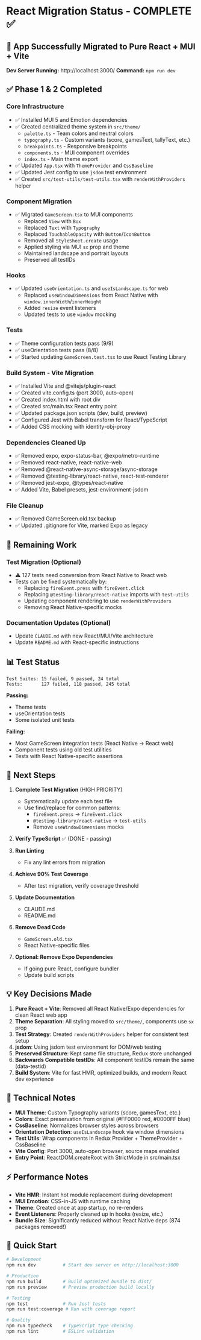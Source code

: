 # React Migration Status - COMPLETE ✅

## 🎉 App Successfully Migrated to Pure React + MUI + Vite

**Dev Server Running:** http://localhost:3000/
**Command:** `npm run dev`

## ✅ Phase 1 & 2 Completed

### Core Infrastructure
- ✅ Installed MUI 5 and Emotion dependencies
- ✅ Created centralized theme system in `src/theme/`
  - `palette.ts` - Team colors and neutral colors
  - `typography.ts` - Custom variants (score, gamesText, tallyText, etc.)
  - `breakpoints.ts` - Responsive breakpoints
  - `components.ts` - MUI component overrides
  - `index.ts` - Main theme export
- ✅ Updated `App.tsx` with `ThemeProvider` and `CssBaseline`
- ✅ Updated Jest config to use `jsdom` test environment
- ✅ Created `src/test-utils/test-utils.tsx` with `renderWithProviders` helper

### Component Migration
- ✅ Migrated `GameScreen.tsx` to MUI components
  - Replaced `View` with `Box`
  - Replaced `Text` with `Typography`
  - Replaced `TouchableOpacity` with `Button`/`IconButton`
  - Removed all `StyleSheet.create` usage
  - Applied styling via MUI `sx` prop and theme
  - Maintained landscape and portrait layouts
  - Preserved all testIDs

### Hooks
- ✅ Updated `useOrientation.ts` and `useIsLandscape.ts` for web
  - Replaced `useWindowDimensions` from React Native with `window.innerWidth`/`innerHeight`
  - Added `resize` event listeners
  - Updated tests to use `window` mocking

### Tests
- ✅ Theme configuration tests pass (9/9)
- ✅ useOrientation tests pass (8/8)
- ✅ Started updating `GameScreen.test.tsx` to use React Testing Library

### Build System - Vite Migration
- ✅ Installed Vite and @vitejs/plugin-react
- ✅ Created vite.config.ts (port 3000, auto-open)
- ✅ Created index.html with root div
- ✅ Created src/main.tsx React entry point
- ✅ Updated package.json scripts (dev, build, preview)
- ✅ Configured Jest with Babel transform for React/TypeScript
- ✅ Added CSS mocking with identity-obj-proxy

### Dependencies Cleaned Up
- ✅ Removed expo, expo-status-bar, @expo/metro-runtime
- ✅ Removed react-native, react-native-web
- ✅ Removed @react-native-async-storage/async-storage
- ✅ Removed @testing-library/react-native, react-test-renderer
- ✅ Removed jest-expo, @types/react-native
- ✅ Added Vite, Babel presets, jest-environment-jsdom

### File Cleanup
- ✅ Removed GameScreen.old.tsx backup
- ✅ Updated .gitignore for Vite, marked Expo as legacy

## 🚧 Remaining Work

### Test Migration (Optional)
- ⚠️ 127 tests need conversion from React Native to React web
- Tests can be fixed systematically by:
  - Replacing `fireEvent.press` with `fireEvent.click`
  - Replacing `@testing-library/react-native` imports with `test-utils`
  - Updating component rendering to use `renderWithProviders`
  - Removing React Native-specific mocks

### Documentation Updates (Optional)
- Update `CLAUDE.md` with new React/MUI/Vite architecture
- Update `README.md` with React-specific instructions

## 📊 Test Status

```
Test Suites: 15 failed, 9 passed, 24 total
Tests:       127 failed, 118 passed, 245 total
```

**Passing:**
- Theme tests
- useOrientation tests
- Some isolated unit tests

**Failing:**
- Most GameScreen integration tests (React Native → React web)
- Component tests using old test utilities
- Tests with React Native-specific assertions

## 🎯 Next Steps

1. **Complete Test Migration** (HIGH PRIORITY)
   - Systematically update each test file
   - Use find/replace for common patterns:
     - `fireEvent.press` → `fireEvent.click`
     - `@testing-library/react-native` → `test-utils`
     - Remove `useWindowDimensions` mocks

2. **Verify TypeScript** ✅ (DONE - passing)

3. **Run Linting**
   - Fix any lint errors from migration

4. **Achieve 90% Test Coverage**
   - After test migration, verify coverage threshold

5. **Update Documentation**
   - CLAUDE.md
   - README.md

6. **Remove Dead Code**
   - `GameScreen.old.tsx`
   - React Native-specific files

7. **Optional: Remove Expo Dependencies**
   - If going pure React, configure bundler
   - Update build scripts

## 💡 Key Decisions Made

1. **Pure React + Vite**: Removed all React Native/Expo dependencies for clean React web app
2. **Theme Separation**: All styling moved to `src/theme/`, components use `sx` prop
3. **Test Strategy**: Created `renderWithProviders` helper for consistent test setup
4. **jsdom**: Using jsdom test environment for DOM/web testing
5. **Preserved Structure**: Kept same file structure, Redux store unchanged
6. **Backwards Compatible testIDs**: All component testIDs remain the same (data-testid)
7. **Build System**: Vite for fast HMR, optimized builds, and modern React dev experience

## 🔧 Technical Notes

- **MUI Theme**: Custom Typography variants (score, gamesText, etc.)
- **Colors**: Exact preservation from original (#FF0000 red, #0000FF blue)
- **CssBaseline**: Normalizes browser styles across browsers
- **Orientation Detection**: `useIsLandscape` hook via window dimensions
- **Test Utils**: Wrap components in Redux Provider + ThemeProvider + CssBaseline
- **Vite Config**: Port 3000, auto-open browser, source maps enabled
- **Entry Point**: ReactDOM.createRoot with StrictMode in src/main.tsx

## ⚡ Performance Notes

- **Vite HMR**: Instant hot module replacement during development
- **MUI Emotion**: CSS-in-JS with runtime caching
- **Theme**: Created once at app startup, no re-renders
- **Event Listeners**: Properly cleaned up in hooks (resize, etc.)
- **Bundle Size**: Significantly reduced without React Native deps (874 packages removed!)

## 🚀 Quick Start

```bash
# Development
npm run dev          # Start dev server on http://localhost:3000

# Production
npm run build        # Build optimized bundle to dist/
npm run preview      # Preview production build locally

# Testing
npm test             # Run Jest tests
npm run test:coverage # Run with coverage report

# Quality
npm run typecheck    # TypeScript type checking
npm run lint         # ESLint validation
```
